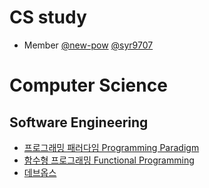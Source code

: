 # CS study

- Member [@new-pow](https://github.com/new-pow) [@syr9707](https://github.com/syr9707)

# Computer Science

## Software Engineering
- [프로그래밍 패러다임 Programming Paradigm](programming-paradigm.md)
- [함수형 프로그래밍 Functional Programming](functinal-programing.md)
- [데브옵스](dev-ops.md)
